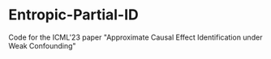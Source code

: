 # Entropic-Partial-ID
Code for the ICML'23 paper "Approximate Causal Effect Identification under Weak Confounding"
